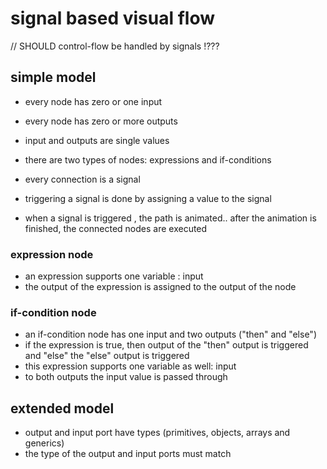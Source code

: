# signal based visual flow

// SHOULD control-flow be handled by signals !???

## simple model

- every node has zero or one input
- every node has zero or more outputs
- input and outputs are single values
- there are two types of nodes: expressions and if-conditions

- every connection is a signal
- triggering a signal is done by assigning a value to the signal
- when a signal is triggered , the path is animated.. after the animation is finished, the connected nodes are executed

### expression node
- an expression supports one variable : input
- the output of the expression is assigned to the output of the node

### if-condition node
- an if-condition node has one input and two outputs ("then" and "else")
- if the expression is true, then output of the "then" output is triggered and "else" the "else" output is triggered
- this expression supports one variable as well: input
- to both outputs the input value is passed through
  


## extended model

- output and input port have types (primitives, objects, arrays and generics)
- the type of the output and input ports must match



